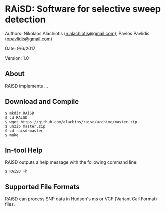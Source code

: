 RAiSD: Software for selective sweep detection
===============================================

Authors: Nikolaos Alachiotis (n.alachiotis@gmail.com), Pavlos Pavlidis (ppavlidis@gmail.com)

Date: 9/6/2017

Version: 1.0

About
-----

RAiSD implements ... 

Download and Compile
--------------------
    $ mkdir RAiSD
    $ cd RAiSD
    $ wget https://github.com/alachins/raisd/archive/master.zip
    $ unzip master.zip
    $ cd raisd-master
    $ make
    
In-tool Help
------------
RAiSD outputs a help message with the following command line:

    $ RAiSD -h

Supported File Formats
----------------------
RAiSD can process SNP data in Hudson's ms or VCF (Variant Call Format) files.










